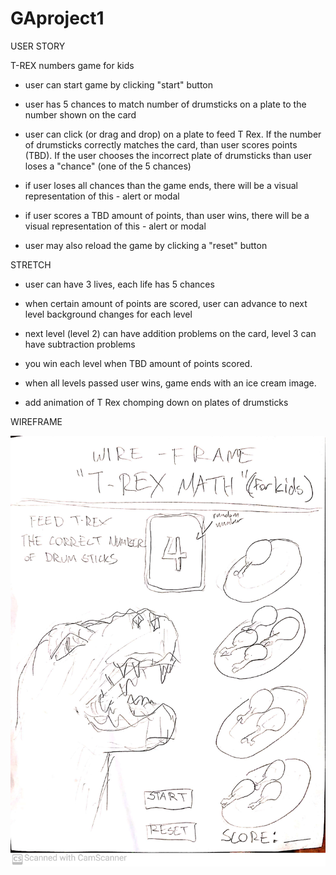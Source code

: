 # GAproject1
USER STORY

T-REX numbers game for kids

- user can start game by clicking "start" button


- user has 5 chances to match number of drumsticks on a plate to the number shown on the card

- user can click (or drag and drop) on a plate to feed T Rex. If the number of drumsticks correctly matches the card, than user scores points (TBD). If the user chooses the incorrect plate of drumsticks than user loses a "chance" (one of the 5 chances)

- if user loses all chances than the game ends, there will be a visual representation of this - alert or modal

- if user scores a TBD amount of points, than user wins, there will be a visual representation of this - alert or modal

- user may also reload the game by clicking a "reset" button

STRETCH

  - user can have 3 lives, each life has 5 chances

  - when certain amount of points are scored, user can advance to next level
   background changes for each level

  - next level (level 2) can have addition problems on the card, level 3 can have subtraction problems

  - you win each level when TBD amount of points scored.

  - when all levels passed user wins, game ends with an ice cream image.

  - add animation of T Rex chomping down on plates of drumsticks

WIREFRAME

<img src='images/trex wireframe.jpg'>
